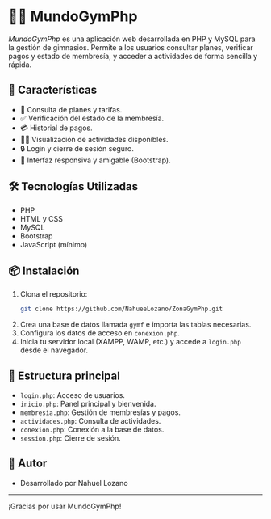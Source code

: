 # 🏋️‍♂️    MundoGymPhp

*MundoGymPhp* es una aplicación web desarrollada en PHP y MySQL para la gestión de gimnasios. Permite a los usuarios consultar planes, verificar pagos y estado de membresía, y acceder a actividades de forma sencilla y rápida.

## 🚀 Características
- 📜 Consulta de planes y tarifas.
- ✅ Verificación del estado de la membresía.
- 💳 Historial de pagos.
- 🏋️‍♀️ Visualización de actividades disponibles.
- 🔒 Login y cierre de sesión seguro.
- 📱 Interfaz responsiva y amigable (Bootstrap).

## 🛠️ Tecnologías Utilizadas
- PHP
- HTML y CSS
- MySQL
- Bootstrap
- JavaScript (mínimo)

## 📦 Instalación
1. Clona el repositorio:
   ```sh
   git clone https://github.com/NahueeLozano/ZonaGymPhp.git
   ```
2. Crea una base de datos llamada `gymf` e importa las tablas necesarias.
3. Configura los datos de acceso en `conexion.php`.
4. Inicia tu servidor local (XAMPP, WAMP, etc.) y accede a `login.php` desde el navegador.

## 📁 Estructura principal
- `login.php`: Acceso de usuarios.
- `inicio.php`: Panel principal y bienvenida.
- `membresia.php`: Gestión de membresías y pagos.
- `actividades.php`: Consulta de actividades.
- `conexion.php`: Conexión a la base de datos.
- `session.php`: Cierre de sesión.

## 👤 Autor
- Desarrollado por Nahuel Lozano

---
¡Gracias por usar MundoGymPhp! 